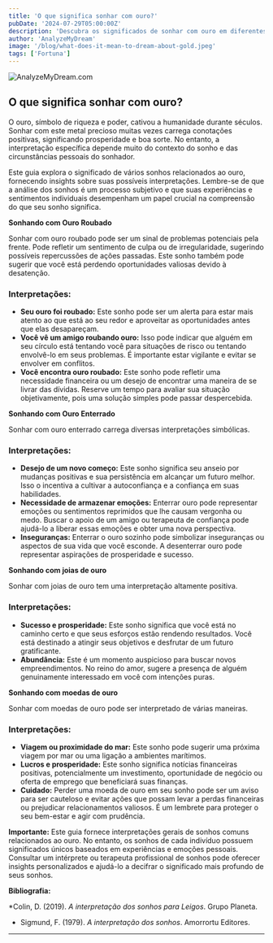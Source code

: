 ```yaml
---
title: 'O que significa sonhar com ouro?'
pubDate: '2024-07-29T05:00:00Z'
description: 'Descubra os significados de sonhar com ouro em diferentes contextos, desde ouro roubado até joias e moedas de ouro.'
author: 'AnalyzeMyDream'
image: '/blog/what-does-it-mean-to-dream-about-gold.jpeg'
tags: ['Fortuna']
---
```


![AnalyzeMyDream.com](/blog/what-does-it-mean-to-dream-about-gold.jpeg)

## O que significa sonhar com ouro?

O ouro, símbolo de riqueza e poder, cativou a humanidade durante séculos. Sonhar com este metal precioso muitas vezes carrega conotações positivas, significando prosperidade e boa sorte. No entanto, a interpretação específica depende muito do contexto do sonho e das circunstâncias pessoais do sonhador. 

Este guia explora o significado de vários sonhos relacionados ao ouro, fornecendo insights sobre suas possíveis interpretações. Lembre-se de que a análise dos sonhos é um processo subjetivo e que suas experiências e sentimentos individuais desempenham um papel crucial na compreensão do que seu sonho significa.

**Sonhando com Ouro Roubado**

Sonhar com ouro roubado pode ser um sinal de problemas potenciais pela frente. Pode refletir um sentimento de culpa ou de irregularidade, sugerindo possíveis repercussões de ações passadas. Este sonho também pode sugerir que você está perdendo oportunidades valiosas devido à desatenção. 

### Interpretações:

- **Seu ouro foi roubado:** Este sonho pode ser um alerta para estar mais atento ao que está ao seu redor e aproveitar as oportunidades antes que elas desapareçam. 
- **Você vê um amigo roubando ouro:** Isso pode indicar que alguém em seu círculo está tentando você para situações de risco ou tentando envolvê-lo em seus problemas. É importante estar vigilante e evitar se envolver em conflitos.
- **Você encontra ouro roubado:** Este sonho pode refletir uma necessidade financeira ou um desejo de encontrar uma maneira de se livrar das dívidas. Reserve um tempo para avaliar sua situação objetivamente, pois uma solução simples pode passar despercebida.

**Sonhando com Ouro Enterrado**

Sonhar com ouro enterrado carrega diversas interpretações simbólicas. 

### Interpretações:

- **Desejo de um novo começo:** Este sonho significa seu anseio por mudanças positivas e sua persistência em alcançar um futuro melhor. Isso o incentiva a cultivar a autoconfiança e a confiança em suas habilidades.
- **Necessidade de armazenar emoções:** Enterrar ouro pode representar emoções ou sentimentos reprimidos que lhe causam vergonha ou medo. Buscar o apoio de um amigo ou terapeuta de confiança pode ajudá-lo a liberar essas emoções e obter uma nova perspectiva.
- **Inseguranças:** Enterrar o ouro sozinho pode simbolizar inseguranças ou aspectos de sua vida que você esconde. A desenterrar ouro pode representar aspirações de prosperidade e sucesso.

**Sonhando com joias de ouro**

Sonhar com joias de ouro tem uma interpretação altamente positiva.

### Interpretações:

- **Sucesso e prosperidade:** Este sonho significa que você está no caminho certo e que seus esforços estão rendendo resultados. Você está destinado a atingir seus objetivos e desfrutar de um futuro gratificante. 
- **Abundância:** Este é um momento auspicioso para buscar novos empreendimentos. No reino do amor, sugere a presença de alguém genuinamente interessado em você com intenções puras.

**Sonhando com moedas de ouro**

Sonhar com moedas de ouro pode ser interpretado de várias maneiras.

### Interpretações:

- **Viagem ou proximidade do mar:** Este sonho pode sugerir uma próxima viagem por mar ou uma ligação a ambientes marítimos.
- **Lucros e prosperidade:** Este sonho significa notícias financeiras positivas, potencialmente um investimento, oportunidade de negócio ou oferta de emprego que beneficiará suas finanças.
- **Cuidado:** Perder uma moeda de ouro em seu sonho pode ser um aviso para ser cauteloso e evitar ações que possam levar a perdas financeiras ou prejudicar relacionamentos valiosos. É um lembrete para proteger o seu bem-estar e agir com prudência.

**Importante:** Este guia fornece interpretações gerais de sonhos comuns relacionados ao ouro. No entanto, os sonhos de cada indivíduo possuem significados únicos baseados em experiências e emoções pessoais. Consultar um intérprete ou terapeuta profissional de sonhos pode oferecer insights personalizados e ajudá-lo a decifrar o significado mais profundo de seus sonhos. 

**Bibliografia:**

*Colin, D. (2019). *A interpretação dos sonhos para Leigos*. Grupo Planeta.
* Sigmund, F. (1979). *A interpretação dos sonhos*. Amorrortu Editores.

---